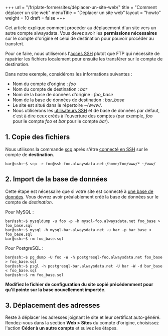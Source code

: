 +++
url = "/fr/plate-forme/sites/déplacer-un-site-web/"
title = "Comment déplacer un site web"
menuTitle = "Déplacer un site web"
layout = "howto"
weight = 10
draft = false
+++

Cet article explique comment procéder au déplacement d'un site vers un autre compte alwaysdata. Vous devez avoir les **permissions nécessaires** sur le compte d'origine et celui de destination pour pouvoir procéder au transfert.

Pour ce faire, nous utiliserons l'[accès SSH]() plutôt que FTP qui nécessite de rapatrier les fichiers localement pour ensuite les transférer sur le compte de destination.

Dans notre exemple, considérons les informations suivantes :

- Nom du compte d'origine : _foo_
- Nom du compte de destination : _bar_
- Nom de la base de données d'origine : _foo\_base_
- Nom de la base de données de destination : _bar\_base_
- Le site est situé dans le répertoire _~/www/_.
- Nous utiliserons les [utilisateurs SSH]() et de base de données par défaut, c'est à dire ceux créés à l'ouverture des comptes (par exemple, _foo_ pour le compte _foo_ et _bar_ pour le compte _bar_).


## 1. Copie des fichiers

Nous utilisons la commande [scp](https://linux.die.net/man/1/scp) après s'être [connecté en SSH]() sur le compte de **destination**.

```
bar@ssh:~$ scp -r foo@ssh-foo.alwaysdata.net:/home/foo/www/* ~/www/
```

## 2. Import de la base de données

Cette étape est nécessaire que si votre site est connecté à [une base de données]().
Vous devrez avoir préalablement créé la base de données sur le compte de _destination_.

Pour MySQL :

```
bar@ssh:~$ mysqldump -u foo -p -h mysql-foo.alwaysdata.net foo_base > foo_base.sql
bar@ssh:~$ mysql -h mysql-bar.alwaysdata.net -u bar -p bar_base < foo_base.sql
bar@ssh:~$ rm foo_base.sql
```

Pour PostgreSQL :

```
bar@ssh:~$ pg_dump -U foo -W -h postgresql-foo.alwaysdata.net foo_base > foo_base.sql
bar@ssh:~$ psql -h postgresql-bar.alwaysdata.net -U bar -W -d bar_base < foo_base.sql
bar@ssh:~$ rm foo_base.sql
```

**Modifiez le fichier de configuration du site copié précédemment pour qu'il pointe sur la base nouvellement importée.**

 
## 3. Déplacement des adresses

Reste à déplacer les adresses joignant le site et leur certificat auto-généré.
Rendez-vous dans la section **Web > Sites** du compte d'origine, choisissez l'action **Céder à un autre compte** et suivez les étapes.

